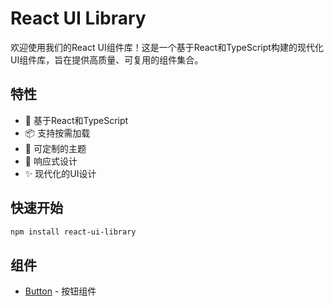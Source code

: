 # React UI Library

欢迎使用我们的React UI组件库！这是一个基于React和TypeScript构建的现代化UI组件库，旨在提供高质量、可复用的组件集合。

## 特性

- 🚀 基于React和TypeScript
- 📦 支持按需加载
- 🎨 可定制的主题
- 📱 响应式设计
- ✨ 现代化的UI设计

## 快速开始

```bash
npm install react-ui-library
```

## 组件

- [Button](./components/button.md) - 按钮组件